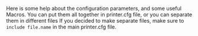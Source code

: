 Here is some help about the configuration parameters, and some useful Macros.
You can put them all together in printer.cfg file, or you can separate them in different files
If you decided to make separate files, make sure to ```include file.name``` in the main printer.cfg file.
